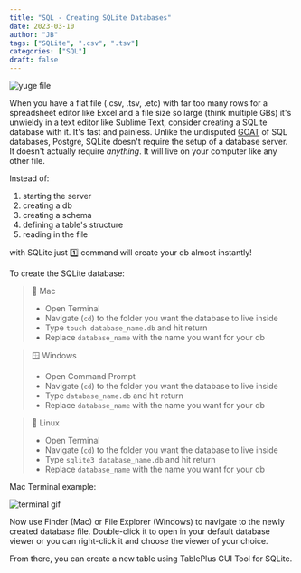 ```yaml
---
title: "SQL - Creating SQLite Databases"
date: 2023-03-10
author: "JB"
tags: ["SQLite", ".csv", ".tsv"]
categories: ["SQL"]
draft: false
---
```


![yuge file](/sql_bernie_yuge_file.png)

When you have a flat file (.csv, .tsv, .etc) with far too many rows for a spreadsheet editor like Excel and a file size so large (think multiple GBs) it's unwieldy in a text editor like Sublime Text, consider creating a SQLite database with it. It's fast and painless. Unlike the undisputed [GOAT](https://wgbh.brightspotcdn.com/dims4/default/a620ec1/2147483647/strip/true/crop/1920x1080+0+0/resize/1600x900!/quality/70/?url=https%3A%2F%2Fwgbh-brightspot.s3.amazonaws.com%2F99%2F20%2Fc06c226143969fb3d882e37c3389%2Ftom-brady-v2.png) of SQL databases, Postgre, SQLite doesn't require the setup of a database server. It doesn't actually require *anything*. It will live on your computer like any other file. 

Instead of:
1. starting the server
2. creating a db
3. creating a schema
4. defining a table's structure
5. reading in the file

with SQLite just :one: command will create your db almost instantly!

To create the SQLite database:

> Mac 
> - Open Terminal
> - Navigate (`cd`) to the folder you want the database to live inside
> - Type `touch database_name.db` and hit return   
> - Replace `database_name` with the name you want for your db

>:window: Windows
> - Open Command Prompt
> - Navigate (`cd`) to the folder you want the database to live inside
> - Type `database_name.db` and hit return   
> - Replace `database_name` with the name you want for your db

>:penguin: Linux
> - Open Terminal
> - Navigate (`cd`) to the folder you want the database to live inside
> - Type `sqlite3 database_name.db` and hit return   
> - Replace `database_name` with the name you want for your db

Mac Terminal example:  

![terminal gif](/sql_sqlite_terminal_touch_db.gif)

Now use Finder (Mac) or File Explorer (Windows) to navigate to the newly created database file. Double-click it to open in your default database viewer or you can right-click it and choose the viewer of your choice. 

From there, you can create a new table using TablePlus GUI Tool for SQLite.